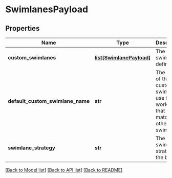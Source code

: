 # SwimlanesPayload

## Properties
Name | Type | Description | Notes
------------ | ------------- | ------------- | -------------
**custom_swimlanes** | [**list[SwimlanePayload]**](SwimlanePayload.md) | The custom swimlane definitions. | [optional] 
**default_custom_swimlane_name** | **str** | The name of the custom swimlane to use for work items that don&#x27;t match any other swimlanes. | [optional] 
**swimlane_strategy** | **str** | The swimlane strategy for the board. | [optional] 

[[Back to Model list]](../README.md#documentation-for-models) [[Back to API list]](../README.md#documentation-for-api-endpoints) [[Back to README]](../README.md)

